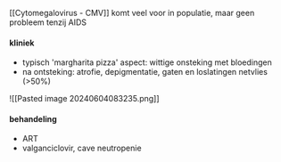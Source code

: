 [[Cytomegalovirus - CMV]] komt veel voor in populatie, maar geen probleem tenzij AIDS

#### kliniek
- typisch 'margharita pizza' aspect: wittige onsteking met bloedingen
- na ontsteking: atrofie, depigmentatie, gaten en loslatingen netvlies (>50%)

![[Pasted image 20240604083235.png]]
#### behandeling
- ART
- valganciclovir, cave neutropenie